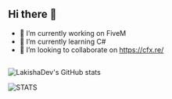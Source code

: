 ## Hi there 👋

- 🔭 I’m currently working on FiveM
- 🌱 I’m currently learning C#
- 👯 I’m looking to collaborate on https://cfx.re/
## 

![LakishaDev's GitHub stats](https://github-readme-stats.vercel.app/api?username=LakishaDev&count_private=true&theme=tokyonight&show_icons=true&hide_border=true)

![STATS](https://github-readme-stats.vercel.app/api/top-langs/?username=LakishaDev&layout=compact&theme=tokyonight&hide_border=true)